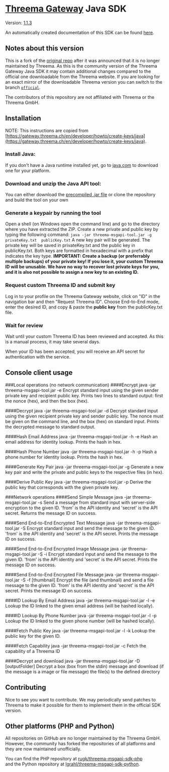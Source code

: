 # [Threema Gateway](https://gateway.threema.ch/) Java SDK

Version: [1.1.3](https://github.com/simmac/threema-msgapi-sdk-java/releases/tag/v1.1.3)

An automatically created documentation of this SDK can be found [here](http://simmac.github.io/threema-msgapi-sdk-java/).

## Notes about this version
This is a fork of the [original repo](https://github.com/threema-ch/threema-msgapi-sdk-java) after it was announced that it is no longer maintained by Threema.
As this is the community version of the Threema Gateway Java SDK it may contain additional changes compared to the official one downloadable from the Threema website. If you are looking for an exact mirror of the downloadable Threema version you can switch to the branch [`official`](https://github.com/simmac/threema-msgapi-sdk-java/tree/official).  

The contributors of this repository are not affiliated with Threema or the Threema GmbH.

## Installation
NOTE: This instructions are copied from [https://gateway.threema.ch/en/developer/howto/create-keys/java](https://gateway.threema.ch/en/developer/howto/create-keys/java).

### Install Java:
If you don't have a Java runtime installed yet, go to [java.com](https://java.com) to download one for your platform.

### Download and unzip the Java API tool:
You can either download the [precompiled .jar file](https://github.com/simmac/threema-msgapi-sdk-java/releases/download/v1.1.3/threema-msgapi-tool.jar) or clone the repository and build the tool on your own

### Generate a keypair by running the tool
Open a shell (on Windows open the command line) and go to the directory where you have extracted the ZIP.
Create a new private and public key by typing the following command:
`java -jar threema-msgapi-tool.jar -g privateKey.txt  publicKey.txt`
A new key pair will be generated. The private key will be saved in privateKey.txt and the public key in publicKey.txt. Both keys are formatted in hexadecimal with a prefix that indicates the key type.
**IMPORTANT: Create a backup (or preferrably multiple backups) of your private key! If you lose it, your custom Threema ID will be unusable. We have no way to recover lost private keys for you, and it is also not possible to assign a new key to an existing ID.**

### Request custom Threema ID and submit key
Log in to your profile on the Threema Gateway website, click on "ID" in the navigation bar and then "Request Threema ID".
Choose End-to-End mode, enter the desired ID, and copy & paste the **public key** from the publicKey.txt file.

### Wait for review 
Wait until your custom Threema ID has been reviewed and accepted. As this is a manual process, it may take several days.

When your ID has been accepted, you will receive an API secret for authentication with the service.

## Console client usage
###Local operations (no network communication)
####Encrypt
	java -jar threema-msgapi-tool.jar -e <privateKey> <publicKey>
Encrypt standard input using the given sender private key and recipient public key. Prints two lines to standard output: first the nonce (hex), and then the box (hex).

####Decrypt
	java -jar threema-msgapi-tool.jar -d <privateKey> <publicKey> <nonce>
Decrypt standard input using the given recipient private key and sender public key. The nonce must be given on the command line, and the box (hex) on standard input. Prints the decrypted message to standard output.

####Hash Email Address
	java -jar threema-msgapi-tool.jar -h -e <email>
Hash an email address for identity lookup. Prints the hash in hex.

####Hash Phone Number
	java -jar threema-msgapi-tool.jar -h -p <phoneNo>
Hash a phone number for identity lookup. Prints the hash in hex.

####Generate Key Pair
	java -jar threema-msgapi-tool.jar -g <privateKeyFile> <publicKeyPath>
Generate a new key pair and write the private and public keys to the respective files (in hex).

####Derive Public Key
	java -jar threema-msgapi-tool.jar -p <privateKey>
Derive the public key that corresponds with the given private key.

###Network operations
####Send Simple Message
	java -jar threema-msgapi-tool.jar -s <to> <from> <secret>
Send a message from standard input with server-side encryption to the given ID. 'from' is the API identity and 'secret' is the API secret. Returns the message ID on success.

####Send End-to-End Encrypted Text Message
	java -jar threema-msgapi-tool.jar -S <to> <from> <secret> <privateKey>
Encrypt standard input and send the message to the given ID. 'from' is the API identity and 'secret' is the API secret. Prints the message ID on success.

####Send End-to-End Encrypted Image Message
	java -jar threema-msgapi-tool.jar -S -i <to> <from> <secret> <privateKey> <imageFilePath>
Encrypt standard input and send the message to the given ID. 'from' is the API identity and 'secret' is the API secret. Prints the message ID on success.

####Send End-to-End Encrypted File Message
	java -jar threema-msgapi-tool.jar -S -f <to> <from> <secret> <privateKey> <file> [thumbnail]
Encrypt the file (and thumbnail) and send a file message to the given ID. 'from' is the API identity and 'secret' is the API secret. Prints the message ID on success.

####ID Lookup By Email Address
	java -jar threema-msgapi-tool.jar -l -e <email> <from> <secret>
Lookup the ID linked to the given email address (will be hashed locally).

####ID Lookup By Phone Number
	java -jar threema-msgapi-tool.jar -l -p <phoneNo> <from> <secret>
Lookup the ID linked to the given phone number (will be hashed locally).

####Fetch Public Key
	java -jar threema-msgapi-tool.jar -l -k <id> <from> <secret>
Lookup the public key for the given ID.

####Fetch Capability
	java -jar threema-msgapi-tool.jar -c <id> <from> <secret>
Fetch the capability of a Threema ID

####Decrypt and download
	java -jar threema-msgapi-tool.jar -D <id> <from> <secret> <privateKey> <messageId> <nonce> [outputFolder]
Decrypt a box (box from the stdin) message and download (if the message is a image or file message) the file(s) to the defined directory

## Contributing
Nice to see you want to contribute. We may periodically send patches to Threema to make it possible for them to implement them in the official SDK version.  

## Other platforms (PHP and Python)
All repositories on GitHub are no longer maintained by the Threema GmbH. However, the community has forked the repositories of all platforms and they are now maintained unofficially.

You can find the PHP repository at [rugk/threema-msgapi-sdk-php](https://github.com/rugk/threema-msgapi-sdk-php)  
and the Python repository at [lgrahl/threema-msgapi-sdk-python](https://github.com/lgrahl/threema-msgapi-sdk-python).
